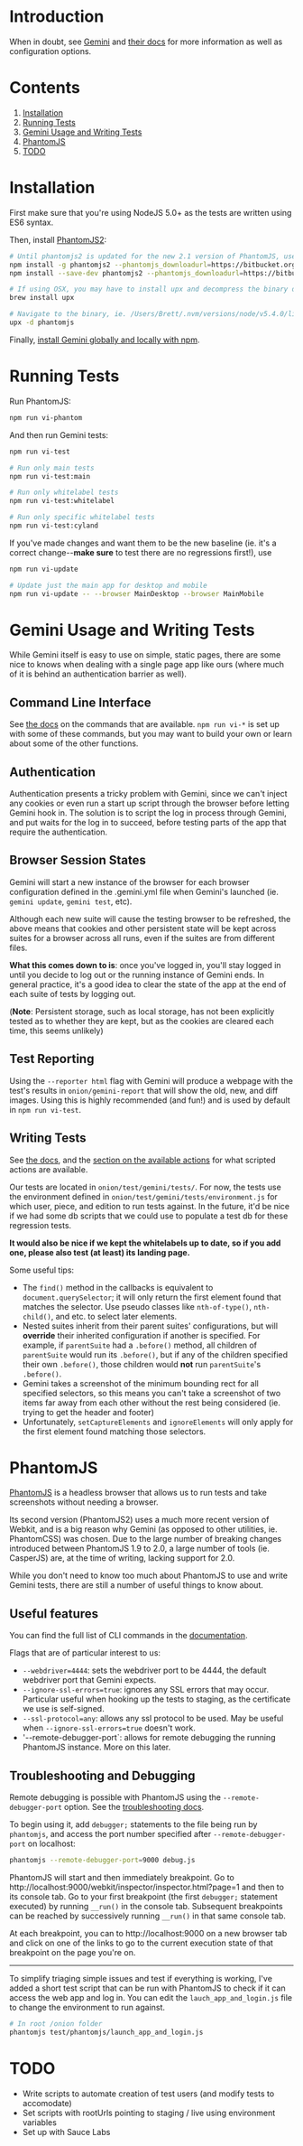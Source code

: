 Introduction
============

When in doubt, see [Gemini](https://github.com/gemini-testing/gemini) and [their
docs](https://github.com/gemini-testing/gemini/tree/master/doc) for more information as well as configuration options.

Contents
========

  1. [Installation](#installation)
  1. [Running Tests](#running-tests)
  1. [Gemini Usage and Writing Tests](#gemini-usage-and-writing-tests)
  1. [PhantomJS](#phantomjs)
  1. [TODO](#todo)


Installation
============

First make sure that you're using NodeJS 5.0+ as the tests are written using ES6 syntax.

Then, install [PhantomJS2](https://www.npmjs.com/package/phantomjs2):

```bash
# Until phantomjs2 is updated for the new 2.1 version of PhantomJS, use the following (go to https://bitbucket.org/ariya/phantomjs/downloads to find a build for your OS)
npm install -g phantomjs2 --phantomjs_downloadurl=https://bitbucket.org/ariya/phantomjs/downloads/phantomjs-2.1.1-macosx.zip
npm install --save-dev phantomjs2 --phantomjs_downloadurl=https://bitbucket.org/ariya/phantomjs/downloads/phantomjs-2.1.1-macosx.zip

# If using OSX, you may have to install upx and decompress the binary downloaded by npm manually:
brew install upx

# Navigate to the binary, ie. /Users/Brett/.nvm/versions/node/v5.4.0/lib/node_modules/phantomjs2/lib/phantom/bin/phantomjs
upx -d phantomjs

```

Finally, [install Gemini globally and locally with npm](https://github.com/gemini-testing/gemini/blob/master/README.md#installation).


Running Tests
=============

Run PhantomJS:

```bash
npm run vi-phantom
```

And then run Gemini tests:

```bash
npm run vi-test

# Run only main tests
npm run vi-test:main

# Run only whitelabel tests
npm run vi-test:whitelabel

# Run only specific whitelabel tests
npm run vi-test:cyland
```

If you've made changes and want them to be the new baseline (ie. it's a correct change--**make sure** to test there are
no regressions first!), use

```bash
npm run vi-update

# Update just the main app for desktop and mobile
npm run vi-update -- --browser MainDesktop --browser MainMobile
```


Gemini Usage and Writing Tests
==============================

While Gemini itself is easy to use on simple, static pages, there are some nice to knows when dealing with a single page
app like ours (where much of it is behind an authentication barrier as well).

Command Line Interface
----------------------

See [the docs](https://github.com/gemini-testing/gemini/blob/master/doc/commands.md) on the commands that are available.
`npm run vi-*` is set up with some of these commands, but you may want to build your own or learn about some of the
other functions.

Authentication
--------------

Authentication presents a tricky problem with Gemini, since we can't inject any cookies or even run a start up script
through the browser before letting Gemini hook in. The solution is to script the log in process through Gemini, and put
waits for the log in to succeed, before testing parts of the app that require the authentication.

Browser Session States
----------------------

Gemini will start a new instance of the browser for each browser configuration defined in the .gemini.yml file when
Gemini's launched (ie. `gemini update`, `gemini test`, etc).

Although each new suite will cause the testing browser to be refreshed, the above means that cookies and other
persistent state will be kept across suites for a browser across all runs, even if the suites are from different files.

**What this comes down to is**: once you've logged in, you'll stay logged in until you decide to log out or the running
instance of Gemini ends. In general practice, it's a good idea to clear the state of the app at the end of each suite of
tests by logging out.

(**Note**: Persistent storage, such as local storage, has not been explicitly tested as to whether they are kept, but as
the cookies are cleared each time, this seems unlikely)

Test Reporting
--------------

Using the `--reporter html` flag with Gemini will produce a webpage with the test's results in `onion/gemini-report`
that will show the old, new, and diff images. Using this is highly recommended (and fun!) and is used by default in `npm
run vi-test`.

Writing Tests
-------------

See [the docs](https://github.com/gemini-testing/gemini/blob/master/doc/tests.md), and the [section on the available
actions](https://github.com/gemini-testing/gemini/blob/master/doc/tests.md#available-actions) for what scripted actions
are available.

Our tests are located in `onion/test/gemini/tests/`. For now, the tests use the environment defined in
`onion/test/gemini/tests/environment.js` for which user, piece, and edition to run tests against. In the future, it'd be
nice if we had some db scripts that we could use to populate a test db for these regression tests.

**It would also be nice if we kept the whitelabels up to date, so if you add one, please also test (at least) its landing
page.**

Some useful tips:
  * The `find()` method in the callbacks is equivalent to `document.querySelector`; it will only return the first
    element found that matches the selector. Use pseudo classes like `nth-of-type()`, `nth-child()`, and etc. to select
    later elements.
  * Nested suites inherit from their parent suites' configurations, but will **override** their inherited configuration
    if another is specified. For example, if `parentSuite` had a `.before()` method, all children of `parentSuite` would
    run its `.before()`, but if any of the children specified their own `.before()`, those children would **not** run
    `parentSuite`'s `.before()`.
  * Gemini takes a screenshot of the minimum bounding rect for all specified selectors, so this means you can't take a
    screenshot of two items far away from each other without the rest being considered (ie. trying to get the header and
    footer)
  * Unfortunately, `setCaptureElements` and `ignoreElements` will only apply for the first element found matching those
    selectors.

PhantomJS
=========

[PhantomJS](http://phantomjs.org/) is a headless browser that allows us to run tests and take screenshots without
needing a browser.

Its second version (PhantomJS2) uses a much more recent version of Webkit, and is a big reason why Gemini (as opposed to
other utilities, ie. PhantomCSS) was chosen. Due to the large number of breaking changes introduced between PhantomJS
1.9 to 2.0, a large number of tools (ie. CasperJS) are, at the time of writing, lacking support for 2.0.

While you don't need to know too much about PhantomJS to use and write Gemini tests, there are still a number of useful
things to know about.

Useful features
---------------

You can find the full list of CLI commands in the [documentation](http://phantomjs.org/api/command-line.html).

Flags that are of particular interest to us:
 * `--webdriver=4444`: sets the webdriver port to be 4444, the default webdriver port that Gemini expects.
 * `--ignore-ssl-errors=true`: ignores any SSL errors that may occur. Particular useful when hooking up the tests to
   staging, as the certificate we use is self-signed.
 * `--ssl-protocol=any`: allows any ssl protocol to be used. May be useful when `--ignore-ssl-errors=true` doesn't work.
 * '--remote-debugger-port`: allows for remote debugging the running PhantomJS instance. More on this later.

Troubleshooting and Debugging
-----------------------------

Remote debugging is possible with PhantomJS using the `--remote-debugger-port` option. See the [troubleshooting
docs](http://phantomjs.org/troubleshooting.html).

To begin using it, add `debugger;` statements to the file being run by `phantomjs`, and access the port number specified
after `--remote-debugger-port` on localhost:

```bash
phantomjs --remote-debugger-port=9000 debug.js
```

PhantomJS will start and then immediately breakpoint. Go to http://localhost:9000/webkit/inspector/inspector.html?page=1
and then to its console tab. Go to your first breakpoint (the first `debugger;` statement executed) by running `__run()`
in the console tab. Subsequent breakpoints can be reached by successively running `__run()` in that same console tab.

At each breakpoint, you can to http://localhost:9000 on a new browser tab and click on one of the links to go to the
current execution state of that breakpoint on the page you're on.

---

To simplify triaging simple issues and test if everything is working, I've added a short test script that can be run
with PhantomJS to check if it can access the web app and log in. You can edit the `lauch_app_and_login.js` file to
change the environment to run against.

```bash
# In root /onion folder
phantomjs test/phantomjs/launch_app_and_login.js
```


TODO
====

* Write scripts to automate creation of test users (and modify tests to accomodate)
* Set scripts with rootUrls pointing to staging / live using environment variables
* Set up with Sauce Labs
